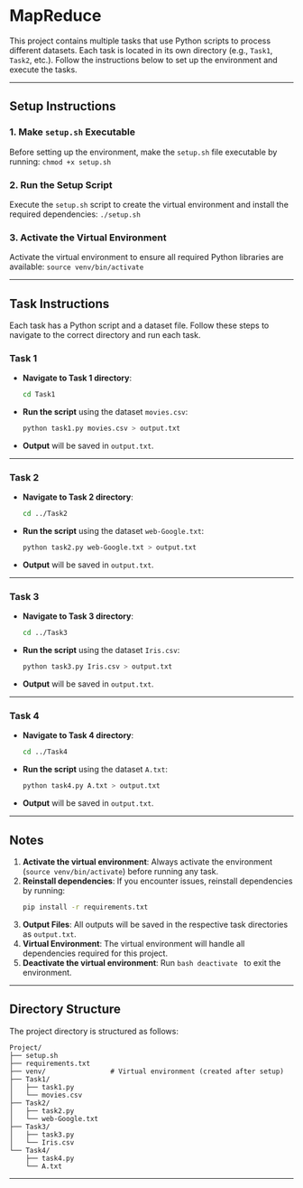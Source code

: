 # MapReduce

This project contains multiple tasks that use Python scripts to process different datasets. Each task is located in its own directory (e.g., `Task1`, `Task2`, etc.). Follow the instructions below to set up the environment and execute the tasks.

---

## Setup Instructions

### 1. Make `setup.sh` Executable
Before setting up the environment, make the `setup.sh` file executable by running:
`chmod +x setup.sh`

### 2. Run the Setup Script
Execute the `setup.sh` script to create the virtual environment and install the required dependencies:
`./setup.sh`


### 3. Activate the Virtual Environment
Activate the virtual environment to ensure all required Python libraries are available:
`source venv/bin/activate`

---

## Task Instructions

Each task has a Python script and a dataset file. Follow these steps to navigate to the correct directory and run each task.

### Task 1
- **Navigate to Task 1 directory**:
  ```bash
  cd Task1
  ```
- **Run the script** using the dataset `movies.csv`:
  ```bash
  python task1.py movies.csv > output.txt
  ```
- **Output** will be saved in `output.txt`.

---

### Task 2
- **Navigate to Task 2 directory**:
  ```bash
  cd ../Task2
  ```
- **Run the script** using the dataset `web-Google.txt`:
  ```bash
  python task2.py web-Google.txt > output.txt
  ```
- **Output** will be saved in `output.txt`.

---

### Task 3
- **Navigate to Task 3 directory**:
  ```bash
  cd ../Task3
  ```
- **Run the script** using the dataset `Iris.csv`:
  ```bash
  python task3.py Iris.csv > output.txt
  ```
- **Output** will be saved in `output.txt`.

---

### Task 4
- **Navigate to Task 4 directory**:
  ```bash
  cd ../Task4
  ```
- **Run the script** using the dataset `A.txt`:
  ```bash
  python task4.py A.txt > output.txt
  ```
- **Output** will be saved in `output.txt`.

---

## Notes
1. **Activate the virtual environment**: Always activate the environment (`source venv/bin/activate`) before running any task.
2. **Reinstall dependencies**:
   If you encounter issues, reinstall dependencies by running:
   ```bash
   pip install -r requirements.txt
   ```
3. **Output Files**: All outputs will be saved in the respective task directories as `output.txt`.
4. **Virtual Environment**: The virtual environment will handle all dependencies required for this project.
5. **Deactivate the virtual environment**: Run ```bash deactivate ``` to exit the environment.
---

## Directory Structure
The project directory is structured as follows:
```
Project/
├── setup.sh
├── requirements.txt
├── venv/                # Virtual environment (created after setup)
├── Task1/
│   ├── task1.py
│   └── movies.csv
├── Task2/
│   ├── task2.py
│   └── web-Google.txt
├── Task3/
│   ├── task3.py
│   └── Iris.csv
└── Task4/
    ├── task4.py
    └── A.txt
```

---





